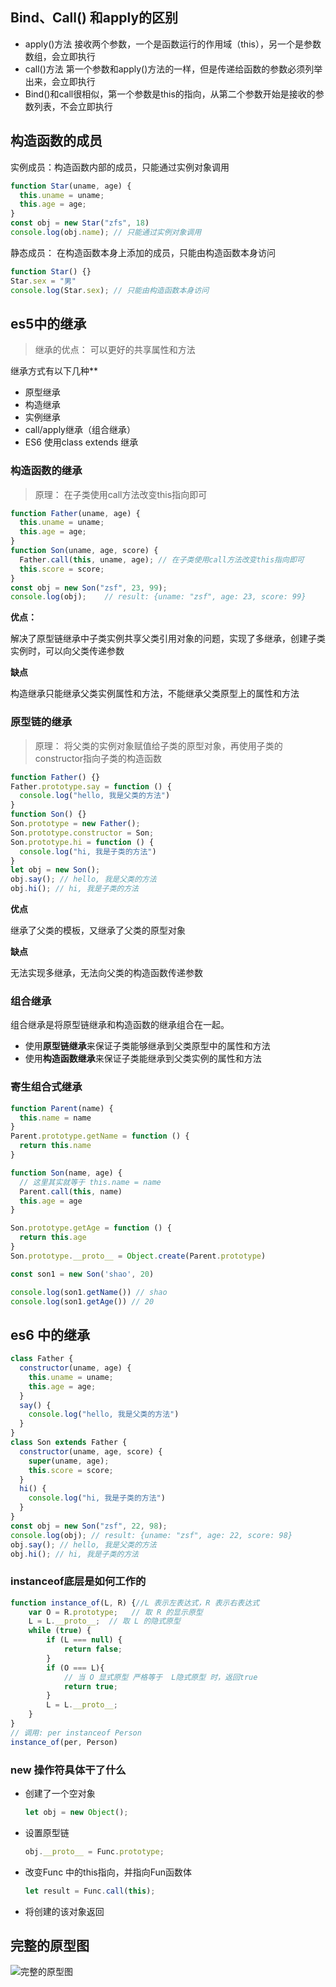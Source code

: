 ## Bind、Call() 和apply的区别

- apply()方法 接收两个参数，一个是函数运行的作用域（this），另一个是参数数组，会立即执行
- call()方法 第一个参数和apply()方法的一样，但是传递给函数的参数必须列举出来，会立即执行
- Bind()和call很相似，第一个参数是this的指向，从第二个参数开始是接收的参数列表，不会立即执行

##  构造函数的成员

实例成员：构造函数内部的成员，只能通过实例对象调用

```js
function Star(uname, age) {
  this.uname = uname;
  this.age = age;
}
const obj = new Star("zfs", 18)
console.log(obj.name); // 只能通过实例对象调用
```

静态成员： 在构造函数本身上添加的成员，只能由构造函数本身访问

```js
function Star() {}
Star.sex = "男"
console.log(Star.sex); // 只能由构造函数本身访问
```

##  es5中的继承

> 继承的优点： 可以更好的共享属性和方法

继承方式有以下几种**

- 原型继承
- 构造继承
- 实例继承
- call/apply继承（组合继承）
- ES6 使用class extends 继承

### 构造函数的继承

> 原理： 在子类使用call方法改变this指向即可

```js
function Father(uname, age) {
  this.uname = uname;
  this.age = age;
}
function Son(uname, age, score) {
  Father.call(this, uname, age); // 在子类使用call方法改变this指向即可
  this.score = score;
}
const obj = new Son("zsf", 23, 99);
console.log(obj);    // result: {uname: "zsf", age: 23, score: 99}
```

**优点：**

解决了原型链继承中子类实例共享父类引用对象的问题，实现了多继承，创建子类实例时，可以向父类传递参数

**缺点**

构造继承只能继承父类实例属性和方法，不能继承父类原型上的属性和方法

### 原型链的继承

> 原理： 将父类的实例对象赋值给子类的原型对象，再使用子类的constructor指向子类的构造函数

```js
function Father() {}
Father.prototype.say = function () {
  console.log("hello, 我是父类的方法")
}
function Son() {}
Son.prototype = new Father();
Son.prototype.constructor = Son;
Son.prototype.hi = function () {
  console.log("hi, 我是子类的方法")
}
let obj = new Son();
obj.say(); // hello, 我是父类的方法
obj.hi(); // hi, 我是子类的方法
```

**优点**

继承了父类的模板，又继承了父类的原型对象

**缺点**

无法实现多继承，无法向父类的构造函数传递参数

### 组合继承

组合继承是将原型链继承和构造函数的继承组合在一起。

+ 使用**原型链继承**来保证子类能够继承到父类原型中的属性和方法
+ 使用**构造函数继承**来保证子类能继承到父类实例的属性和方法

### 寄生组合式继承

```js
function Parent(name) {
  this.name = name
}
Parent.prototype.getName = function () {
  return this.name
}

function Son(name, age) {
  // 这里其实就等于 this.name = name
  Parent.call(this, name)
  this.age = age
}

Son.prototype.getAge = function () {
  return this.age
}
Son.prototype.__proto__ = Object.create(Parent.prototype)

const son1 = new Son('shao', 20)

console.log(son1.getName()) // shao
console.log(son1.getAge()) // 20
```

## es6 中的继承

```js
class Father {
  constructor(uname, age) {
    this.uname = uname;
    this.age = age;
  }
  say() {
    console.log("hello, 我是父类的方法")
  }
}
class Son extends Father {
  constructor(uname, age, score) {
    super(uname, age);
    this.score = score;
  }
  hi() {
    console.log("hi, 我是子类的方法")
  }
}
const obj = new Son("zsf", 22, 98);
console.log(obj); // result: {uname: "zsf", age: 22, score: 98}
obj.say(); // hello, 我是父类的方法
obj.hi(); // hi, 我是子类的方法
```
### instanceof底层是如何工作的

```js
function instance_of(L, R) {//L 表示左表达式，R 表示右表达式 
    var O = R.prototype;   // 取 R 的显示原型 
    L = L.__proto__;  // 取 L 的隐式原型
    while (true) {    
        if (L === null) {
            return false;
        }
        if (O === L){
            // 当 O 显式原型 严格等于  L隐式原型 时，返回true
            return true;
        }         
        L = L.__proto__;  
    }
}
// 调用: per instanceof Person
instance_of(per, Person)
```

### new 操作符具体干了什么

+ 创建了一个空对象

  ```js
  let obj = new Object();
  ```

+ 设置原型链

  ```js
  obj.__proto__ = Func.prototype;
  ```

+ 改变Func 中的this指向，并指向Fun函数体

  ```js
  let result = Func.call(this);
  ```

+ 将创建的该对象返回

## 完整的原型图

![完整的原型图](https://user-images.githubusercontent.com/62381906/164414464-35968d69-3ddd-4936-9b26-b96fb1357b38.jpg)


